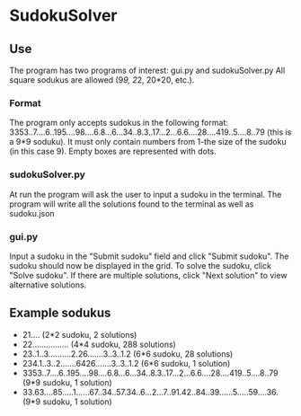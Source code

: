 # SudokuSolver


## Use
The program has two programs of interest: gui.py and sudokuSolver.py
All square sodukus are allowed (9*9, 2*2, 20*20, etc.). 

### Format
The program only accepts sudokus in the following format: 3353..7....6..195....98....6.8...6...34..8.3..17...2...6.6....28....419..5....8..79 (this is a 9*9 soduku). It must only contain numbers from 1-the size of the sudoku (in this case 9). Empty boxes are represented with dots. 

### sudokuSolver.py
At run the program will ask the user to input a sudoku in the terminal. The program will write all the solutions found to the terminal as well as sudoku.json

### gui.py
Input a sudoku in the "Submit sudoku" field and click "Submit sudoku". The sudoku should now be displayed in the grid. To solve the sudoku, click "Solve sudoku". If there are multiple solutions, click "Next solution" to view alternative solutions.

## Example sodukus
* 21.... (2*2 sudoku, 2 solutions)
* 22................ (4*4 sudoku, 288 solutions)
* 23..1..3..........2.26.......3..3..1.2 (6*6 sudoku, 28 solutions)
* 234.1..3..2.......6426.......3..3..1.2 (6*6 sudoku, 1 solution)
* 3353..7....6..195....98....6.8...6...34..8.3..17...2...6.6....28....419..5....8..79 (9*9 sudoku, 1 solution)
* 33.63....85.....1......67..34..57.34..6...2...7..91.42..84..39......5.....59....36. (9*9 sudoku, 1 solution)




